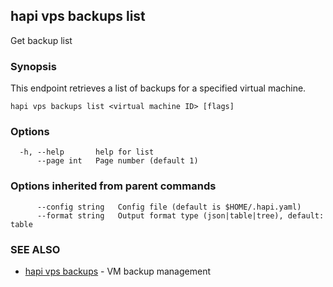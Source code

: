 ## hapi vps backups list

Get backup list

### Synopsis

This endpoint retrieves a list of backups for a specified virtual machine.

```
hapi vps backups list <virtual machine ID> [flags]
```

### Options

```
  -h, --help       help for list
      --page int   Page number (default 1)
```

### Options inherited from parent commands

```
      --config string   Config file (default is $HOME/.hapi.yaml)
      --format string   Output format type (json|table|tree), default: table
```

### SEE ALSO

* [hapi vps backups](hapi_vps_backups.md)	 - VM backup management

